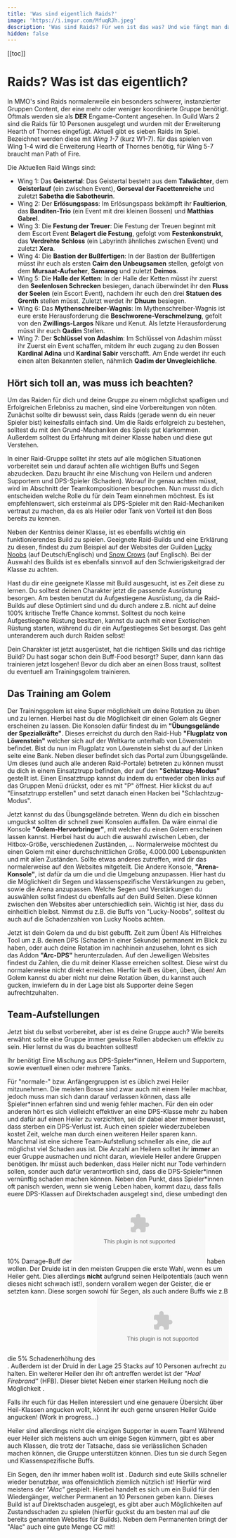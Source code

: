 ```yaml
---
title: 'Was sind eigentlich Raids?'
image: 'https://i.imgur.com/MfuqRJh.jpeg'
description: 'Was sind Raids? Für wen ist das was? Und wie fängt man damit an?'
hidden: false
---
```


[[toc]]

# Raids? Was ist das eigentlich?

In MMO's sind Raids normalerweile ein besonders schwerer, instanzierter Gruppen Content, der eine mehr oder weniger koordinierte Gruppe benötigt. Oftmals werden sie als **DER** Engame-Content angesehen. In Guild Wars 2 sind die Raids für 10 Personen ausgelegt und wurden mit der Erweiterung Hearth of Thornes eingefügt. 
Aktuell gibt es sieben Raids im Spiel. Bezeichnet werden diese mit *Wing 1-7* (kurz W1-7). für das spielen von Wing 1-4 wird die Erweiterung Hearth of Thornes benötig, für Wing 5-7 braucht man Path of Fire.

Die Aktuellen Raid Wings sind:
- Wing 1: Das **Geistertal**:
            Das Geistertal besteht aus dem **Talwächter**, dem **Geisterlauf** (ein zwischen Event), **Gorseval der Facettenreiche** und zuletzt **Sabetha die Sabotheurin**.
- Wing 2: Der **Erlösungspass**:
            Im Erlösungspass bekämpft ihr **Faultierion**, das **Banditen-Trio** (ein Event mit drei kleinen Bossen) und **Matthias Gabrel**.
- Wing 3: Die **Festung der Treuer**:
            Die Festung der Treuen beginnt mit dem Escort Event **Belagert die Festung**, gefolgt vom **Festenkonstrukt**, das **Verdrehte Schloss** (ein Labyrinth ähnliches zwischen Event) und zuletzt **Xera**.
- Wing 4: Die **Bastion der Bußfertigen**:
            In der Bastion der Bußfertigen müsst ihr euch als ersten **Cairn den Unbeugsamen** stellen, gefolgt von dem **Mursaat-Aufseher**, **Samarog** und zuletzt **Deimos**.
- Wing 5: Die **Halle der Ketten**:
            In der Halle der Ketten müsst ihr zuerst den **Seelenlosen Schrecken** besiegen, danach überwindet ihr den **Fluss der Seelen** (ein Escort Event), nachdem ihr euch den drei **Statuen des Grenth** stellen müsst. Zuletzt werdet ihr **Dhuum** besiegen.
- Wing 6: Das **Mythenschreiber-Wagnis**:
            Im Mythenschreiber-Wagnis ist eure erste Herausforderung die **Beschworene-Verschmelzung**, gefolt von den **Zwillings-Largos** Nikare und Kenut. Als letzte Herausforderung müsst ihr euch **Qadim** Stellen.
- Wing 7: Der **Schlüssel von Adashim**:
            Im Schlüssel von Adashim müsst ihr Zuerst ein Event schaffen, mitdem ihr euch zugang zu den Bossen **Kardinal Adina** und **Kardinal Sabir** verschafft. Am Ende werdet ihr euch einen alten Bekannten stellen, nähmlich **Qadim der Unvegleichliche**.

## Hört sich toll an, was muss ich beachten?

Um das Raiden für dich und deine Gruppe zu einem möglichst spaßigen und Erfolgreichen Erlebniss zu machen, sind eine Vorbereitungen von nöten. Zunächst sollte dir bewusst sein, dass Raids (gerade wenn du ein neuer Spieler bist) keinesfalls einfach sind. Um die Raids erfolgreich zu bestehen, solltest du mit den Grund-Machaniken des Spiels gut klarkommen. Außerdem solltest du Erfahrung mit deiner Klasse haben und diese gut Verstehen. 

In einer Raid-Gruppe solltet ihr stets auf alle möglichen Situationen vorbereitet sein und darauf achten alle wichtigen Buffs und Segen abzudecken. Dazu braucht ihr eine Mischung von Heilern und anderen Supportern und DPS-Spieler (Schaden). Worauf ihr genau achten müsst, wird im Abschnitt der Teamkompositionen besprochen.
Nun musst du dich entscheiden welche Rolle du für dein Team einnehmen möchtest. Es ist empfehlenswert, sich ersteinmal als DPS-Spieler mit den Raid-Mechaniken vertraut zu machen, da es als Heiler oder Tank von Vorteil ist den Boss bereits zu kennen.

Neben der Kentniss deiner Klasse, ist es ebenfalls wichtig ein funktionierendes Build zu spielen. Geeignete Raid-Builds und eine Erklärung zu diesen, findest du zum Beispiel auf der Websites der Guilden [Lucky Noobs](https://lucky-noobs.com/) (auf Deutsch/Englisch) und [Snow Crows](https://snowcrows.com/) (auf Englisch). Bei der Auswahl des Builds ist es ebenfalls sinnvoll auf den Schwierigskeitgrad der Klasse zu achten.

Hast du dir eine geeignete Klasse mit Build ausgesucht, ist es Zeit diese zu lernen. Du solltest deinen Charakter jetzt die passende Ausrüstung besorgen. Am besten benutzt du Aufgestiegene Ausrüstung, da die Raid-Builds auf diese Optimiert sind und du durch andere z.B. nicht auf deine 100% kritische Treffe Chance kommst. Solltest du noch keine Aufgestiegene Rüstung besitzen, kannst du auch mit einer Exotischen Rüstung starten, während du dir ein Aufgestiegenes Set besorgst. Das geht unteranderem auch durch Raiden selbst! 

Dein Charakter ist jetzt ausgerüstet, hat die richtigen Skills und das richtige Build? Du hast sogar schon dein Buff-Food besorgt? Super, dann kann das trainieren jetzt losgehen! Bevor du dich aber an einen Boss traust, solltest du eventuell am Trainingsgolem trainieren.

## Das Training am Golem

Der Trainingsgolem ist eine Super möglichkeit um deine Rotation zu üben und zu lernen. Hierbei hast du die Möglichkeit dir einen Golem als Gegner erscheinen zu lassen. Die Konsolen dafür findest du im **"Übungsgelände der Spezialkräfte"**. Dieses erreichst du durch den Raid-Hub **"Flugplatz von Löwenstein"** welcher sich auf der Weltkarte unterhalb von Löwenstein befindet. Bist du nun im Flugplatz von Löwenstein siehst du auf der Linken seite eine Bank. Neben dieser befindet sich das Portal zum Übungsgelände. Um dieses (und auch alle anderen Raid-Portale) betreten zu können musst du dich in einem Einsatztrupp befinden, der auf den **"Schlatzug-Modus"** gestellt ist. Einen Einsatztrupp kannst du indem du entweder oben links auf das Gruppen Menü drückst, oder es mit "P" öffnest. Hier klickst du auf "Einsatztrupp erstellen" und setzt danach einen Hacken bei "Schlachtzug-Modus". 

Jetzt kannst du das Übungsgelände betreten. Wenn du dich ein bisschen umguckst sollten dir schnell zwei Konsolen auffallen. Da wäre einmal die Konsole **"Golem-Hervorbringer"**, mit welcher du einen Golem erscheinen lassen kannst. Hierbei hast du auch die auswahl zwischen Leben, der Hitbox-Größe, verschiedenen Zuständen, ...
Normalerweise möchtest du einen Golem mit einer durchschnittlichen Größe, 4.000.000 Lebenspunkten und mit allen Zuständen. Sollte etwas anderes zutreffen, wird dir das normalerweise auf den Websites mitgeteilt. 
Die Andere Konsole, **"Arena-Konsole"**, ist dafür da um die und die Umgebung anzupassen. Hier hast du die Möglichkeit dir Segen und klassenspezifische Verstärkungen zu geben, sowie die Arena anzupassen. Welche Segen und Verstärkungen du auswählen sollst findest du ebenfalls auf den Build Seiten. Diese können zwischen den Websites aber unterschiedlich sein. Wichtig ist hier, dass du einheitlich bleibst. Nimmst du z.B. die Buffs von "Lucky-Noobs", solltest du auch auf die Schadenzahlen von Lucky Noobs achten. 

Jetzt ist dein Golem da und du bist gebufft. Zeit zum Üben! Als Hilfreiches Tool um z.B. deinen DPS (Schaden in einer Sekunde) permanent im Blick zu haben, oder auch deine Rotation im nachhinein anzusehen, lohnt es sich das Addon **"Arc-DPS"** herunterzuladen. 
Auf den Jeweiligen Websites findest du Zahlen, die du mit deiner Klasse erreichen solltest. Diese wirst du normalerweise nicht direkt erreichen. Hierfür heiß es üben, üben, üben! 
Am Golem kannst du aber nicht nur deine Rotation üben, du kannst auch gucken, inwiefern du in der Lage bist als Supporter deine Segen aufrechtzuhalten. 

## Team-Aufstellungen

Jetzt bist du selbst vorbereitet, aber ist es deine Gruppe auch? Wie bereits erwähnt sollte eine Gruppe immer gewisse Rollen abdecken um effektiv zu sein. Hier lernst du was du beachten solltest! 

Ihr benötigt Eine Mischung aus DPS-Spieler\*innen, Heilern und Supportern, sowie eventuell einen oder mehrere Tanks.

Für "normale-" bzw. Anfängergruppen ist es üblich zwei Heiler mitzunehmen. Die meisten Bosse sind zwar auch mit einem Heiler machbar, jedoch muss man sich dann darauf verlassen können, dass alle Spieler\*innen erfahren sind und wenig fehler machen. Für den ein oder anderen hört es sich vielleicht effektiver an eine DPS-Klasse mehr zu haben und dafür auf einen Heiler zu verzichten, sei dir dabei aber immer bewusst, dass sterben ein DPS-Verlust ist. Auch einen spieler wiederzubeleben kostet Zeit, welche man durch einen weiteren Heiler sparen kann. Manchmal ist eine sichere Team-Aufstellung schneller als eine, die auf möglichst viel Schaden aus ist. Die Anzahl an Heilern solltet ihr **immer** an euer Gruppe ausmachen und nicht daran, wieviele Heiler andere Gruppen benötigen. 
Ihr müsst auch bedenken, dass Heiler nicht nur Tode verhindern sollen, sonder auch dafür verantwortlich sind, dass die DPS-Spieler\*innen vernünftig schaden machen können. Neben den Punkt, dass Spieler\*innen oft panisch werden, wenn sie wenig Leben haben, kommt dazu, dass falls euere DPS-Klassen auf Direktschaden ausgelegt sind, diese umbedingt den 10% Damage-Buff der <embed type="items" id="24836"> haben wollen. 
Der Druide ist in den meisten Gruppen die erste Wahl, wenn es um Heiler geht. Dies allerdings **nicht** aufgrund seinen Heilpotentials (auch wenn dieses nicht schwach ist!), sondern vorallem wegen der Geister, die er setzten kann. Diese sorgen sowohl für Segen, als auch andere Buffs wie z.B die 5% Schadenerhöhung des <embed type="skills" id="12497">. Außerdem ist der Druid in der Lage 25 Stacks <tooltip text="Macht" title="Erhöht den ausgehenden Schaden - sowohl Kraft-, als auch Zustandsschaden." class="boon might"> auf 10 Personen aufrecht zu halten. 
Ein weiterer Heiler den ihr oft antreffen werdet ist der *"Heal Firebrand"* (HFB). Dieser bietet Neben einer starken Heilung noch die Möglichkeit <tooltip text="Schnelligkeit" title="Fertigkeiten und Aktionen sind um 50% beschleunigt." class="boon quickness">. 

Falls ihr euch für das Heilen interessiert und eine genauere Übersicht über Heil-Klassen angucken wollt, könnt ihr euch gerne unseren Heiler Guide angucken! 
(Work in progress...)

Heiler sind allerdings nicht die einzigen Supporter in euern Team! Während euer Heiler sich meistens auch um einige Segen kümmern, gibt es aber auch Klassen, die trotz der Tatsache, dass sie verlässlichen Schaden machen können, die Gruppe unterstützen können. Dies tun sie durch Segen und Klassenspezifische Buffs. 

Ein Segen, den ihr immer haben wollt ist <tooltip text="Tatendrang" title="Fertigkeiten laden sich 25% schneller wieder auf." class="boon alacrity">. Dadurch sind eute Skills schneller wieder benutzbar, was offensichtlich ziemlich nützlich ist!
Hierfür wird meistens der *"Alac"* gespielt. Hierbei handelt es sich um ein Build für den Wiedergänger, welcher Permanent <tooltip text="Tatendrang" title="Fertigkeiten laden sich 25% schneller wieder auf." class="boon alacrity"> an 10 Personen geben kann. Dieses Build ist auf Direktschaden ausgelegt, es gibt aber auch Möglichkeiten auf Zustandsschaden zu spielen (hierfür guckst du am besten mal auf die bereits genannten Websites für Builds). Neben dem Permanenten <tooltip text="Tatendrang" title="Fertigkeiten laden sich 25% schneller wieder auf." class="boon alacrity"> bringt der "Alac" auch eine gute Menge CC mit!
            
